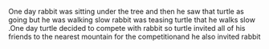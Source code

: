 One day rabbit was sitting under the tree and then he saw that turtle as going but he was walking slow 
rabbit was teasing turtle that he walks slow .One day turtle decided to compete with rabbit so turtle invited all of his friends to the nearest mountain for the competitionand he also invited rabbit
